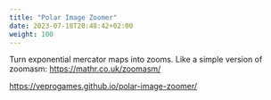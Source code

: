 ```yaml
---
title: "Polar Image Zoomer"
date: 2023-07-18T20:48:42+02:00
weight: 100
---
```


Turn exponential mercator maps into zooms. Like a simple version of zoomasm: https://mathr.co.uk/zoomasm/

https://veprogames.github.io/polar-image-zoomer/